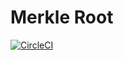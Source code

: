 # Merkle Root

[![CircleCI](https://img.shields.io/circleci/project/github/synaphea/merkle-tree.svg?style=for-the-badge)]()

